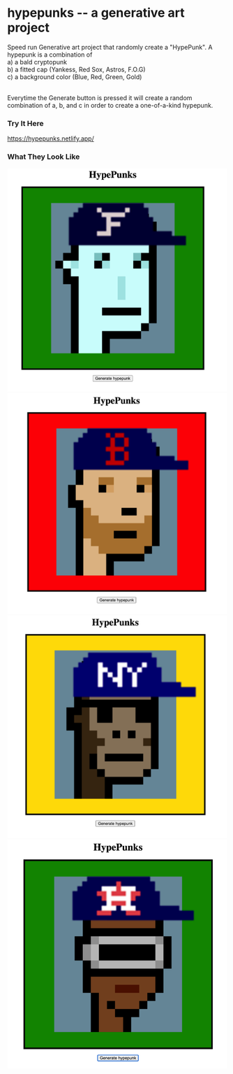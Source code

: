 # hypepunks -- a generative art project

Speed run Generative art project that randomly create a "HypePunk". A hypepunk is a combination of <br>
a) a bald cryptopunk <br>
b) a fitted cap (Yankess, Red Sox, Astros, F.O.G) <br>
c) a background color (Blue, Red, Green, Gold) <br>

<br>
Everytime the Generate button is pressed it will create a random combination of a, b, and c
in order to create a one-of-a-kind hypepunk.

<br>

### Try It Here
https://hypepunks.netlify.app/

### What They Look Like
![img1](./images/pfp1.png)
![img2](./images/pfp2.png)
![img3](./images/pfp3.png)
![img4](./images/pfp4.png)
